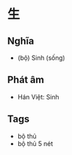 # 生

## Nghĩa
* (bộ) Sinh (sống)

## Phát âm
* Hán Việt: Sinh

## Tags
* bộ thủ
* bộ thủ 5 nét

<script>window.HANZI_FIELD='生';</script>
